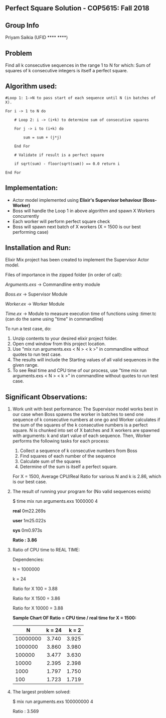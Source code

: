 ## **Perfect Square Solution - COP5615: Fall 2018**

## **Group Info**
Priyam Saikia (UFID **** ****)

## **Problem**
Find all k consecutive sequences in the range 1 to N for which: 
Sum of squares of k consecutive integers is itself a perfect square.

## **Algorithm used:**

    #Loop 1: 1->N to pass start of each sequence until N (in batches of X).

    For i -> 1 to N do

        # Loop 2: i -> (i+k) to determine sum of consecutive squares
    
        For j -> i to (i+k) do
    
            sum = sum + (j*j)
           
        End For
    
        # Validate if result is a perfect square
    
        if sqrt(sum) - floor(sqrt(sum)) == 0.0 return i
    
    End For 

## **Implementation:**

- Actor model implemented using **Elixir&#39;s Supervisor behaviour (Boss-Worker)**
- Boss will handle the Loop 1 in above algorithm and spawn X Workers concurrently
- Each worker will perform perfect square check
- Boss will spawn next batch of X workers (X = 1500 is our best performing case)

## **Installation and Run:** 

Elixir Mix project has been created to implement the Supervisor Actor model. 

Files of importance in the zipped folder (in order of call):

*Arguments.exs*   -> Commandline entry module

*Boss.ex*         -> Supervisor Module

*Worker.ex*       -> Worker Module

*Time.ex*         -> Module to measure execution time of functions using :timer.tc
                 (can do the same using "time" in commandline)

To run a test case, do:

1. Unzip contents to your desired elixir project folder.
2. Open cmd window from this project location.
3. Use "mix run arguments.exs < N > < k >" in commandline without quotes to run test case.
4. The results will include the Starting values of all valid sequences in the given range.
5. To see Real time and CPU time of our process, use "time mix run arguments.exs 
   < N > < k >" in commandline without quotes to run test case.

## **Significant Observations:**

1.  Work unit with best performance: The Supervisor model works best in our case when Boss spawns the worker in batches to send 
one sequence of k consecutive numbers at one go and Worker calculates if the sum of the squares 
of the k consecutive numbers is a perfect square. N is chunked into set of X batches and 
X workers are spawned with arguments: k and start value of each sequence. 
    Then, Worker performs the following tasks for each process: 
     1. Collect a sequence of k consecutive numbers from Boss
     2. Find squares of each number of the sequence
     3. Calculate sum of the squares
     4. Determine of the sum is itself a perfect square.

    For X = 1500, Average CPU/Real Ratio for various N and k is 2.86, which is our best case.

2.  The result of running your program for (No valid sequences exists)

    $ time mix run arguments.exs 1000000 4
    
    **real**    0m22.269s
    
    **user**    1m25.022s
    
    **sys**     0m0.973s
    

    **Ratio : 3.86**

3.  Ratio of CPU time to REAL TIME: 

    Dependencies:
    
    N = 1000000
    
    k = 24

    Ratio for X 100 = 3.88
    
    Ratio for X 1500 = 3.86
    
    Ratio for X 10000 = 3.88

    **Sample Chart OF Ratio = CPU time / real time for X = 1500:**
    
    |     N      |      k = 24      |       k = 2     |    
    | ---------- |:----------------:| ---------------:|
    | 10000000  |      3.740       |      3.925       |
    | 1000000   |      3.860       |      3.980       |
    | 100000    |      3.477       |      3.630       |
    | 10000     |      2.395       |      2.398       |
    | 1000      |      1.797       |      1.750       |
    | 100       |      1.723       |      1.719       |

4.  The largest problem solved:

    $ mix run arguments.exs 100000000 4
    
    Ratio : 3.569

